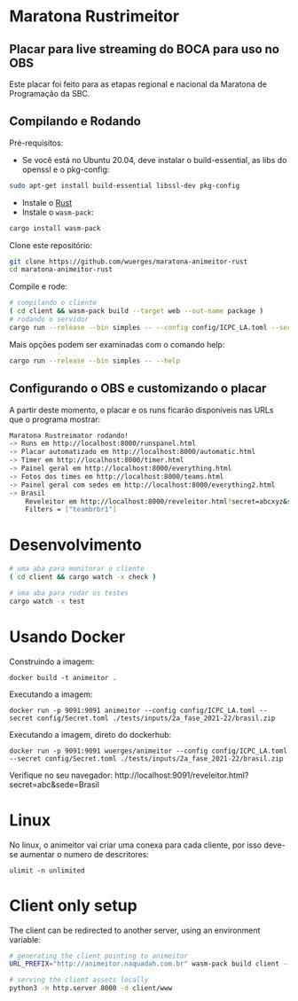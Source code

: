 # Maratona Rustrimeitor

## Placar para live streaming do BOCA para uso no OBS

Este placar foi feito para as etapas regional e nacional da Maratona de Programação da SBC.

## Compilando e Rodando

Pré-requisitos:

- Se você está no Ubuntu 20.04, deve instalar o build-essential, as libs do openssl e o pkg-config:

```bash
sudo apt-get install build-essential libssl-dev pkg-config
```

- Instale o [Rust](https://www.rust-lang.org/pt-BR/tools/install)
- Instale o `wasm-pack`:

```bash
cargo install wasm-pack
```

Clone este repositório:

```bash
git clone https://github.com/wuerges/maratona-animeitor-rust
cd maratona-animeitor-rust
```

Compile e rode:

```bash
# compilando o cliente
( cd client && wasm-pack build --target web --out-name package )
# rodando o servidor
cargo run --release --bin simples -- --config config/ICPC_LA.toml --secret config/Secret.toml ./tests/inputs/2a_fase_2021-22/brasil.zip
```

Mais opções podem ser examinadas com o comando help:

```bash
cargo run --release --bin simples -- --help
```

## Configurando o OBS e customizando o placar

A partir deste momento, o placar e os runs ficarão disponíveis nas URLs que o programa mostrar:

```bash
Maratona Rustreimator rodando!
-> Runs em http://localhost:8000/runspanel.html
-> Placar automatizado em http://localhost:8000/automatic.html
-> Timer em http://localhost:8000/timer.html
-> Painel geral em http://localhost:8000/everything.html
-> Fotos dos times em http://localhost:8000/teams.html
-> Painel geral com sedes em http://localhost:8000/everything2.html
-> Brasil
    Reveleitor em http://localhost:8000/reveleitor.html?secret=abcxyz&sede=Brasil
    Filters = ["teambrbr1"]
```

# Desenvolvimento

```bash
# uma aba para monitorar o cliente
( cd client && cargo watch -x check )

# uma aba para rodar os testes
cargo watch -x test
```

# Usando Docker

Construindo a imagem:

```
docker build -t animeitor .
```

Executando a imagem:

```
docker run -p 9091:9091 animeitor --config config/ICPC_LA.toml --secret config/Secret.toml ./tests/inputs/2a_fase_2021-22/brasil.zip
```

Executando a imagem, direto do dockerhub:

```
docker run -p 9091:9091 wuerges/animeitor --config config/ICPC_LA.toml --secret config/Secret.toml ./tests/inputs/2a_fase_2021-22/brasil.zip
```

Verifique no seu navegador: http://localhost:9091/reveleitor.html?secret=abc&sede=Brasil

# Linux

No linux, o animeitor vai criar uma conexa para cada cliente, por isso deve-se aumentar o numero de descritores:

```
ulimit -n unlimited
```

# Client only setup

The client can be redirected to another server, using an environment variable:

```bash
# generating the client pointing to animeitor
URL_PREFIX="http://animeitor.naquadah.com.br" wasm-pack build client --release --out-dir www/pkg --target web --out-name package

# serving the client assets locally
python3 -m http.server 8000 -d client/www
```
